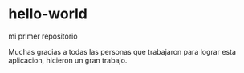 # hello-world
mi primer repositorio

Muchas gracias a todas las personas que trabajaron para lograr esta aplicacion, hicieron un gran trabajo. 

